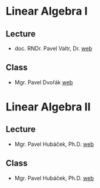 # Linear Algebra I
## Lecture

- doc. RNDr. Pavel Valtr, Dr. [web](https://kam.mff.cuni.cz/~valtr/)

## Class

- Mgr. Pavel Dvořák [web](https://iuuk.mff.cuni.cz/~koblich/)

# Linear Algebra II
## Lecture

- Mgr. Pavel Hubáček, Ph.D. [web](https://iuuk.mff.cuni.cz/~hubacek/)

## Class

- Mgr. Pavel Hubáček, Ph.D. [web](https://iuuk.mff.cuni.cz/~hubacek/)

